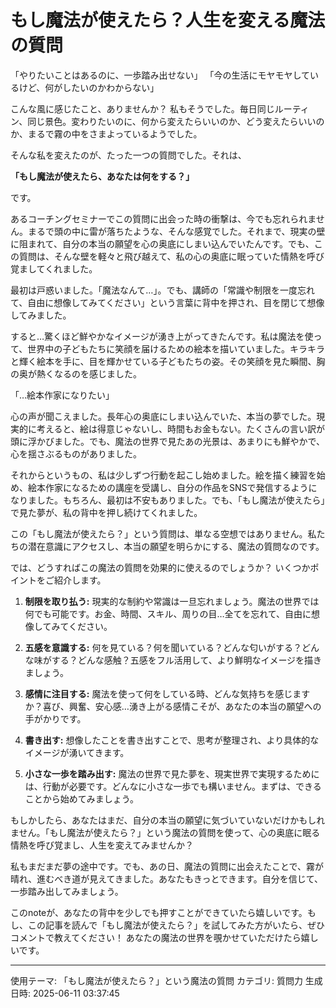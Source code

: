# もし魔法が使えたら？人生を変える魔法の質問

「やりたいことはあるのに、一歩踏み出せない」
「今の生活にモヤモヤしているけど、何がしたいのかわからない」

こんな風に感じたこと、ありませんか？  私もそうでした。毎日同じルーティン、同じ景色。変わりたいのに、何から変えたらいいのか、どう変えたらいいのか、まるで霧の中をさまよっているようでした。

そんな私を変えたのが、たった一つの質問でした。それは、

**「もし魔法が使えたら、あなたは何をする？」**

です。

あるコーチングセミナーでこの質問に出会った時の衝撃は、今でも忘れられません。まるで頭の中に雷が落ちたような、そんな感覚でした。それまで、現実の壁に阻まれて、自分の本当の願望を心の奥底にしまい込んでいたんです。でも、この質問は、そんな壁を軽々と飛び越えて、私の心の奥底に眠っていた情熱を呼び覚ましてくれました。

最初は戸惑いました。「魔法なんて…」。でも、講師の「常識や制限を一度忘れて、自由に想像してみてください」という言葉に背中を押され、目を閉じて想像してみました。

すると…驚くほど鮮やかなイメージが湧き上がってきたんです。私は魔法を使って、世界中の子どもたちに笑顔を届けるための絵本を描いていました。キラキラと輝く絵本を手に、目を輝かせている子どもたちの姿。その笑顔を見た瞬間、胸の奥が熱くなるのを感じました。

「…絵本作家になりたい」

心の声が聞こえました。長年心の奥底にしまい込んでいた、本当の夢でした。現実的に考えると、絵は得意じゃないし、時間もお金もない。たくさんの言い訳が頭に浮かびました。でも、魔法の世界で見たあの光景は、あまりにも鮮やかで、心を揺さぶるものがありました。

それからというもの、私は少しずつ行動を起こし始めました。絵を描く練習を始め、絵本作家になるための講座を受講し、自分の作品をSNSで発信するようになりました。もちろん、最初は不安もありました。でも、「もし魔法が使えたら」で見た夢が、私の背中を押し続けてくれました。

この「もし魔法が使えたら？」という質問は、単なる空想ではありません。私たちの潜在意識にアクセスし、本当の願望を明らかにする、魔法の質問なのです。

では、どうすればこの魔法の質問を効果的に使えるのでしょうか？ いくつかポイントをご紹介します。

1. **制限を取り払う:** 現実的な制約や常識は一旦忘れましょう。魔法の世界では何でも可能です。お金、時間、スキル、周りの目…全てを忘れて、自由に想像してみてください。

2. **五感を意識する:** 何を見ている？何を聞いている？どんな匂いがする？どんな味がする？どんな感触？五感をフル活用して、より鮮明なイメージを描きましょう。

3. **感情に注目する:** 魔法を使って何をしている時、どんな気持ちを感じますか？喜び、興奮、安心感…湧き上がる感情こそが、あなたの本当の願望への手がかりです。

4. **書き出す:** 想像したことを書き出すことで、思考が整理され、より具体的なイメージが湧いてきます。

5. **小さな一歩を踏み出す:** 魔法の世界で見た夢を、現実世界で実現するためには、行動が必要です。どんなに小さな一歩でも構いません。まずは、できることから始めてみましょう。

もしかしたら、あなたはまだ、自分の本当の願望に気づいていないだけかもしれません。「もし魔法が使えたら？」という魔法の質問を使って、心の奥底に眠る情熱を呼び覚まし、人生を変えてみませんか？

私もまだまだ夢の途中です。でも、あの日、魔法の質問に出会えたことで、霧が晴れ、進むべき道が見えてきました。あなたもきっとできます。自分を信じて、一歩踏み出してみましょう。

このnoteが、あなたの背中を少しでも押すことができていたら嬉しいです。もし、この記事を読んで「もし魔法が使えたら？」を試してみた方がいたら、ぜひコメントで教えてください！ あなたの魔法の世界を覗かせていただけたら嬉しいです。

---
使用テーマ: 「もし魔法が使えたら？」という魔法の質問
カテゴリ: 質問力
生成日時: 2025-06-11 03:37:45
